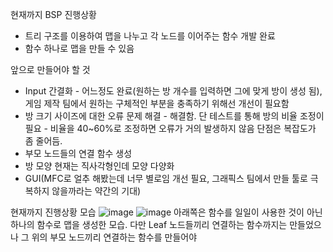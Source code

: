 현재까지 BSP 진행상황
 - 트리 구조를 이용하여 맵을 나누고 각 노드를 이어주는 함수 개발 완료
 - 함수 하나로 맵을 만들 수 있음

앞으로 만들어야 할 것
 - Input 간결화 - 어느정도 완료(원하는 방 개수를 입력하면 그에 맞게 방이 생성 됨), 게임 제작 팀에서 원하는 구체적인 부분을 충족하기 위해선 개선이 필요함
 - 방 크기 사이즈에 대한 오류 문제 해결 - 해결함. 단 테스트를 통해 방의 비율 조정이 필요 - 비율을 40~60%로 조정하면 오류가 거의 발생하지 않음 단점은 복잡도가 좀 줄어듬.
 - 부모 노드들의 연결 함수 생성
 - 방 모양 현재는 직사각형인데 모양 다양화
 - GUI(MFC로 얼추 해봤는데 너무 별로임 개선 필요, 그래픽스 팀에서 만들 툴로 극복하지 않을까라는 약간의 기대)

현재까지 진행상황 모습
![image](https://user-images.githubusercontent.com/37788658/127624893-4ac5cb9c-6b1c-444b-bdb8-6f7548ffe5fc.png)
![image](https://user-images.githubusercontent.com/37788658/129198350-5e2e41a5-61eb-4100-bbbb-5af4a8c5105b.png)
아래쪽은 함수를 일일이 사용한 것이 아닌 하나의 함수로 맵을 생성한 모습. 다만 Leaf 노드들끼리 연결하는 함수까지는 만들었으나 그 위의 부모 노드끼리 연결하는 함수를 만들어야 

